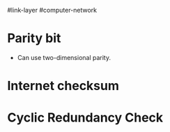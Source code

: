 #link-layer #computer-network 

# Parity bit

- Can use two-dimensional parity.
# Internet checksum

# Cyclic Redundancy Check

